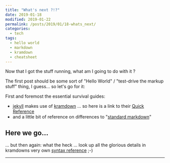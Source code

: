 ```yaml
---
title: "What's next ?!?"
date: 2019-01-18
modified: 2019-01-22
permalink: /posts/2019/01/18-whats_next/
categories:
  - tech
tags:
  - hello world
  - markdown
  - kramdown
  - cheatsheet
---
```


Now that I got the stuff running, what am I going to do with it ?

The first post should be some sort of "Hello World" / "test-drive the markup
stuff" thing, I guess... so let's go for it:

First and foremost the essential survival guides:

- [jekyll] makes use of [kramdown] ... so here is
  a link to their [Quick Reference]
- and a little bit of reference on differences to "[standard markdown]"

## Here we go...

... but then again: what the heck ... look up all the glorious details in
kramdowns very own [syntax reference] ;-)

---

[jekyll]:             https://jekyllrb.com/
[kramdown]:           https://kramdown.gettalong.org/
[Quick Reference]:    https://kramdown.gettalong.org/quickref.html
[standard markdown]:  https://kramdown.gettalong.org/parser/markdown.html
[syntax reference]:   https://kramdown.gettalong.org/syntax.html#kramdown-syntax
